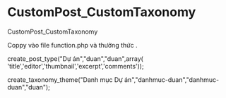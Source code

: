 # CustomPost_CustomTaxonomy
CustomPost_CustomTaxonomy

Coppy vào file function.php và thưởng thức .

create_post_type("Dự án","duan","duan",array( 'title','editor','thumbnail','excerpt','comments'));

create_taxonomy_theme("Danh mục Dự án","danhmuc-duan","danhmuc-duan","duan");
